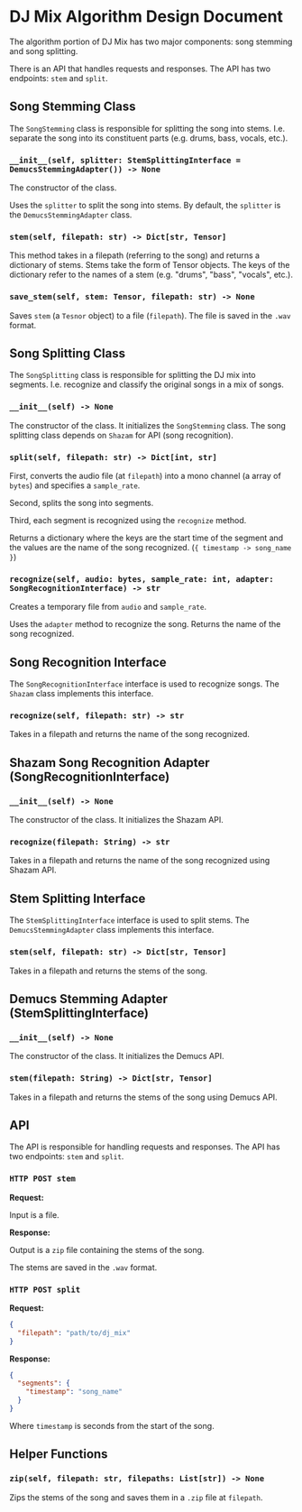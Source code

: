 # DJ Mix Algorithm Design Document

The algorithm portion of DJ Mix has two major components: song stemming and song splitting.

There is an API that handles requests and responses. The API has two endpoints: `stem` and `split`.

## Song Stemming Class

The `SongStemming` class is responsible for splitting the song into stems. I.e. separate the song into its constituent parts (e.g. drums, bass, vocals, etc.).

### `__init__(self, splitter: StemSplittingInterface = DemucsStemmingAdapter()) -> None`

The constructor of the class.

Uses the `splitter` to split the song into stems. By default, the `splitter` is the `DemucsStemmingAdapter` class.

### `stem(self, filepath: str) -> Dict[str, Tensor]`

This method takes in a filepath (referring to the song) and returns a dictionary of stems. Stems take the form of Tensor objects. The keys of the dictionary refer to the names of a stem (e.g. "drums", "bass", "vocals", etc.).

### `save_stem(self, stem: Tensor, filepath: str) -> None`

Saves `stem` (a `Tesnor` object) to a file (`filepath`). The file is saved in the `.wav` format.


## Song Splitting Class

The `SongSplitting` class is responsible for splitting the DJ mix into segments. I.e. recognize and classify the original songs in a mix of songs.

### `__init__(self) -> None`

The constructor of the class. It initializes the `SongStemming` class. The song splitting class depends on `Shazam` for API (song recognition). 

### `split(self, filepath: str) -> Dict[int, str]`

First, converts the audio file (at `filepath`) into a mono channel (a array of `bytes`) and specifies a `sample_rate`. 

Second, splits the song into segments.

Third, each segment is recognized using the `recognize` method.

Returns a dictionary where the keys are the start time of the segment and the values are the name of the song recognized. (`{ timestamp -> song_name }`)

### `recognize(self, audio: bytes, sample_rate: int, adapter: SongRecognitionInterface) -> str`

Creates a temporary file from `audio` and `sample_rate`.

Uses the `adapter` method to recognize the song. Returns the name of the song recognized.

## Song Recognition Interface

The `SongRecognitionInterface` interface is used to recognize songs. The `Shazam` class implements this interface.

### `recognize(self, filepath: str) -> str`

Takes in a filepath and returns the name of the song recognized.


## Shazam Song Recognition Adapter (SongRecognitionInterface)

### `__init__(self) -> None`

The constructor of the class. It initializes the Shazam API.

### `recognize(filepath: String) -> str`

Takes in a filepath and returns the name of the song recognized using Shazam API.

## Stem Splitting Interface

The `StemSplittingInterface` interface is used to split stems. The `DemucsStemmingAdapter` class implements this interface.

### `stem(self, filepath: str) -> Dict[str, Tensor]`

Takes in a filepath and returns the stems of the song.

## Demucs Stemming Adapter (StemSplittingInterface)

### `__init__(self) -> None`

The constructor of the class. It initializes the Demucs API.

### `stem(filepath: String) -> Dict[str, Tensor]`

Takes in a filepath and returns the stems of the song using Demucs API.

## API

The API is responsible for handling requests and responses. The API has two endpoints: `stem` and `split`.

### `HTTP POST stem`

**Request:**

Input is a file.

**Response:**

Output is a `zip` file containing the stems of the song.

The stems are saved in the `.wav` format.

### `HTTP POST split`

**Request:**

```json
{
  "filepath": "path/to/dj_mix"
}
```

**Response:**

```json
{
  "segments": {
    "timestamp": "song_name"
  }
}
```

Where `timestamp` is seconds from the start of the song.

## Helper Functions

### `zip(self, filepath: str, filepaths: List[str]) -> None`

Zips the stems of the song and saves them in a `.zip` file at `filepath`.